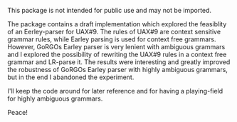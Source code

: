 This package is not intended for public use and may not be imported.

The package contains a draft implementation which explored the feasiblity of an Eerley-parser for
UAX#9. The rules of UAX#9 are context sensitive grammar rules, while Earley parsing is used for 
context free grammars. However, GoRGOs Earley parser is very lenient with ambiguous grammars and I
explored the possibility of rewriting the UAX#9 rules in a context free grammar and LR-parse it.
The results were interesting and greatly improved the robustness of GoRGOs Earley parser with
highly ambiguous grammars, but in the end I abandoned the experiment.

I'll keep the code around for later reference and for having a playing-field for highly ambiguous grammars.

Peace!
